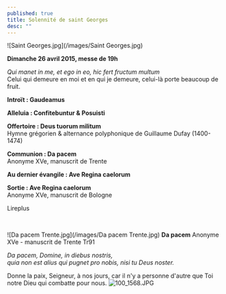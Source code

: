 ```yaml
---
published: true
title: Solennité de saint Georges
desc: ""
---
```



![Saint Georges.jpg](/images/Saint Georges.jpg)


**Dimanche 26 avril 2015, messe de 19h**

*Qui manet in me, et ego in eo, hic fert fructum multum*  
Celui qui demeure en moi et en qui je demeure, celui-là porte beaucoup de fruit.

**Introït : Gaudeamus**

**Alleluia : Confitebuntur & Posuisti**

**Offertoire : Deus tuorum militum**  
Hymne grégorien & alternance polyphonique de Guillaume Dufay (1400-1474)

**Communion : Da pacem**  
Anonyme XVe, manuscrit de Trente

**Au dernier évangile : Ave Regina caelorum**

**Sortie : Ave Regina caelorum**  
Anonyme XVe, manuscrit de Bologne

Lireplus

&nbsp;

![Da pacem Trente.jpg](/images/Da pacem Trente.jpg)
**Da pacem**  Anonyme XVe - manuscrit de Trente Tr91  

*Da pacem, Domine, in diebus nostris,  
quia non est alius qui pugnet pro nobis, nisi tu Deus noster.*  

Donne la paix, Seigneur, à nos jours,
car il n'y a personne d'autre que Toi notre Dieu qui combatte pour nous.
![100_1568.JPG]({{site.baseurl}}/images/100_1568.JPG)

